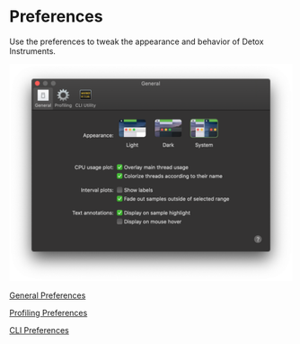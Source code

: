 # Preferences

Use the preferences to tweak the appearance and behavior of Detox Instruments.

![General Preferences](Resources/Preferences_General.png "General Preferences")

[General Preferences](Preferences_General.md)

[Profiling Preferences](Preferences_Profiling.md)

[CLI Preferences](Preferences_CLI.md)
